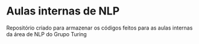 # Aulas internas de NLP
Repositório criado para armazenar os códigos feitos para as aulas internas da área de NLP do Grupo Turing
